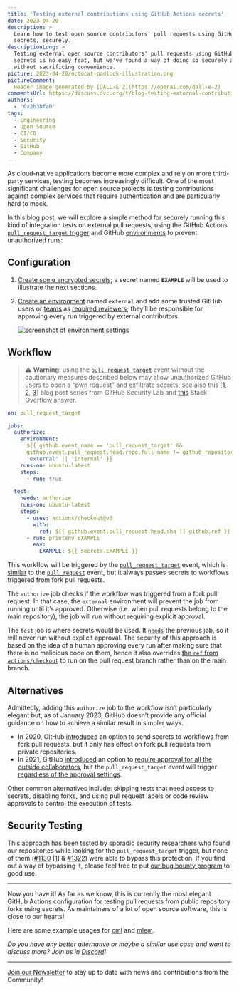 ```yaml
---
title: 'Testing external contributions using GitHub Actions secrets'
date: 2023-04-20
description: >
  Learn how to test open source contributors' pull requests using GitHub Actions
  secrets, securely.
descriptionLong: >
  Testing external open source contributors' pull requests using GitHub Actions
  secrets is no easy feat, but we've found a way of doing so securely and
  without sacrificing convenience.
picture: 2023-04-20/octocat-padlock-illustration.png
pictureComment:
  Header image generated by [DALL·E 2](https://openai.com/dall-e-2)
commentsUrl: https://discuss.dvc.org/t/blog-testing-external-contributions-using-github-actions-secrets/1613
authors:
  - '0x2b3bfa0'
tags:
  - Engineering
  - Open Source
  - CI/CD
  - Security
  - GitHub
  - Company
---
```


As cloud-native applications become more complex and rely on more third-party
services, testing becomes increasingly difficult. One of the most significant
challenges for open source projects is testing contributions against complex
services that require authentication and are particularly hard to mock.

In this blog post, we will explore a simple method for securely running this
kind of integration tests on external pull requests, using the GitHub Actions
[`pull_request_target` trigger](https://docs.github.com/en/actions/using-workflows/events-that-trigger-workflows#pull_request_target)
and GitHub
[environments](https://docs.github.com/en/actions/deployment/targeting-different-environments)
to prevent unauthorized runs:

## Configuration

1. [Create some encrypted secrets](https://docs.github.com/en/actions/security-guides/encrypted-secrets#creating-encrypted-secrets-for-a-repository);
   a secret named **`EXAMPLE`** will be used to illustrate the next sections.
2. [Create an environment](https://docs.github.com/en/actions/deployment/targeting-different-environments/using-environments-for-deployment#creating-an-environment)
   named `external` and add some trusted GitHub users or
   [teams](https://docs.github.com/en/organizations/organizing-members-into-teams/about-teams)
   as
   [required reviewers](https://docs.github.com/en/actions/deployment/targeting-different-environments/using-environments-for-deployment#required-reviewers);
   they’ll be responsible for approving every run triggered by external
   contributors.

   ![screenshot of environment settings](../uploads/images/2023-04-20/environment.jpg)

## Workflow

> ⚠️ **Warning**: using the
> [`pull_request_target`](https://docs.github.com/en/actions/using-workflows/events-that-trigger-workflows#pull_request_target)
> event without the cautionary measures described below may allow unauthorized
> GitHub users to open a “pwn request” and exfiltrate secrets; see also this
> [[1](https://securitylab.github.com/research/github-actions-preventing-pwn-requests),
> [2](https://securitylab.github.com/research/github-actions-untrusted-input),
> [3](https://securitylab.github.com/research/github-actions-building-blocks)]
> blog post series from GitHub Security Lab and
> [this](https://stackoverflow.com/a/71366152/4654476) Stack Overflow answer.

```yaml
on: pull_request_target

jobs:
  authorize:
    environment:
      ${{ github.event_name == 'pull_request_target' &&
      github.event.pull_request.head.repo.full_name != github.repository &&
      'external' || 'internal' }}
    runs-on: ubuntu-latest
    steps:
      - run: true

  test:
    needs: authorize
    runs-on: ubuntu-latest
    steps:
      - uses: actions/checkout@v3
        with:
          ref: ${{ github.event.pull_request.head.sha || github.ref }}
      - run: printenv EXAMPLE
        env:
          EXAMPLE: ${{ secrets.EXAMPLE }}
```

This workflow will be triggered by the
[`pull_request_target`](https://docs.github.com/en/actions/using-workflows/events-that-trigger-workflows#pull_request_target)
event, which is
[similar](https://docs.github.com/en/actions/using-workflows/workflow-syntax-for-github-actions#onpushpull_requestpull_request_targetpathspaths-ignore)
to the
[`pull_request`](https://docs.github.com/en/actions/using-workflows/events-that-trigger-workflows#pull_request)
event, but it always passes secrets to workflows triggered from fork pull
requests.

The `authorize` job checks if the workflow was triggered from a fork pull
request. In that case, the `external` environment will prevent the job from
running until it’s approved. Otherwise (i.e. when pull requests belong to the
main repository), the job will run without requiring explicit approval.

The `test` job is where secrets would be used. It
[`needs`](https://docs.github.com/en/actions/using-workflows/workflow-syntax-for-github-actions#jobsjob_idneeds)
the previous job, so it will never run without explicit approval. The security
of this approach is based on the idea of a human approving every run after
making sure that there is no malicious code on them, hence it also overrides
[the `ref` from `actions/checkout`](https://github.com/actions/checkout#checkout-a-different-branch)
to run on the pull request branch rather than on the main branch.

## Alternatives

Admittedly, adding this `authorize` job to the workflow isn’t particularly
elegant but, as of January 2023, GitHub doesn’t provide any official guidance on
how to achieve a similar result in simpler ways.

- In 2020, GitHub
  [introduced](https://github.blog/2020-08-03-github-actions-improvements-for-fork-and-pull-request-workflows/)
  an option to send secrets to workflows from fork pull requests, but it only
  has effect on fork pull requests from private repositories.
- In 2021, GitHub
  [introduced](https://github.blog/2021-04-22-github-actions-update-helping-maintainers-combat-bad-actors/)
  an option to
  [require approval for all the outside collaborators](https://docs.github.com/en/repositories/managing-your-repositorys-settings-and-features/enabling-features-for-your-repository/managing-github-actions-settings-for-a-repository#configuring-required-approval-for-workflows-from-public-forks),
  but the `pull_request_target` event will trigger
  [regardless of the approval settings](https://docs.github.com/en/enterprise-cloud@latest/actions/managing-workflow-runs/approving-workflow-runs-from-public-forks#about-workflow-runs-from-public-forks).

Other common alternatives include: skipping tests that need access to secrets,
disabling forks, and using pull request labels or code review approvals to
control the execution of tests.

## Security Testing

This approach has been tested by sporadic security researchers who found our
repositories while looking for the `pull_request_target` trigger, but none of
them ([#1130](https://github.com/iterative/cml/pull/1130)
[[1](https://marcyoung.us/post/zuckerpunch)] &
[#1322](https://github.com/iterative/cml/pull/1322)) were able to bypass this
protection. If you find out a way of bypassing it, please feel free to put
[our bug bounty program](https://iterative.ai/security-and-privacy/) to good
use.

---

Now you have it! As far as we know, this is currently the most elegant GitHub
Actions configuration for testing pull requests from public repository forks
using secrets. As maintainers of a lot of open source software, this is close to
our hearts!

Here are some example usages for
[cml](https://github.com/iterative/cml/blob/1be24edaa817de320a657ec3ad1182e145aecef7/.github/workflows/test-deploy.yml#L13-L20)
and
[mlem](https://github.com/iterative/mlem/blob/462384ee7a9fc50196e06942684171e9915f46ae/.github/workflows/check-test-release.yml#L13-L25).

_Do you have any better alternative or maybe a similar use case and want to
discuss more? Join us in [Discord](https://discord.com/invite/dvwXA2N)!_

---

[Join our Newsletter](https://share.hsforms.com/1KRL5_dTbQMKfV7nDD6V-8g4sbyq) 
to stay up to date with news and contributions from the Community!
